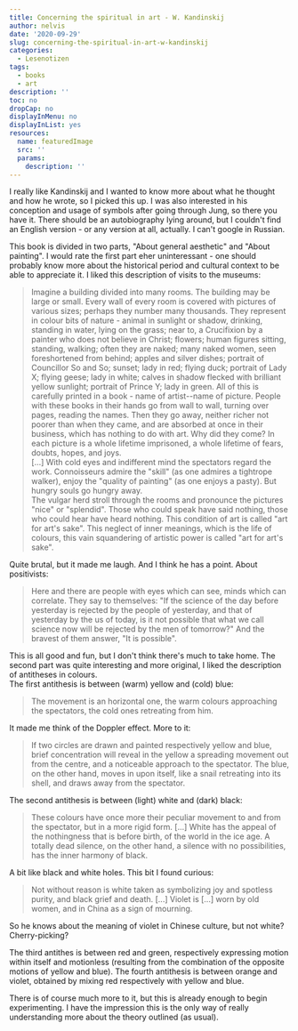 ```yaml
---
title: Concerning the spiritual in art - W. Kandinskij
author: nelvis
date: '2020-09-29'
slug: concerning-the-spiritual-in-art-w-kandinskij
categories:
  - Lesenotizen
tags:
  - books
  - art
description: ''
toc: no
dropCap: no
displayInMenu: no
displayInList: yes
resources:
  name: featuredImage
  src: ''
  params:
    description: ''
---
```


I really like Kandinskij and I wanted to know more about what he thought and how he wrote, so I picked this up. I was also interested in his conception and usage of symbols after going through Jung, so there you have it. There should be an autobiography lying around, but I couldn't find an English version - or any version at all, actually. I can't google in Russian.

This book is divided in two parts, "About general aesthetic" and "About painting". I would rate the first part eher uninteressant - one should probably know more about the historical period and cultural context to be able to appreciate it. I liked this description of visits to the museums:
> Imagine a building divided into many rooms. The building may be large or small. Every wall of every room is covered with pictures of various sizes; perhaps they number many thousands. They represent in colour bits of nature - animal in sunlight or shadow, drinking, standing in water, lying on the grass; near to, a Crucifixion by a painter who does not believe in Christ; flowers; human figures sitting, standing, walking; often they are naked; many naked women, seen foreshortened from behind; apples and silver dishes; portrait of Councillor So and So; sunset; lady in red; flying duck; portrait of Lady X; flying geese; lady in white; calves in shadow flecked with brilliant yellow sunlight; portrait of Prince Y; lady in green. All of this is carefully printed in a book - name of artist--name of picture. People with these books in their hands go from wall to wall, turning over pages, reading the names. Then they go away, neither richer not poorer than when they came, and are absorbed at once in their business, which has nothing to do with art. Why did they come? In each picture is a whole lifetime imprisoned, a whole lifetime of fears, doubts, hopes, and joys.\
[...] With cold eyes and indifferent mind the spectators regard the work. Connoisseurs admire the "skill" (as one admires a tightrope walker), enjoy the "quality of painting" (as one enjoys a pasty). But hungry souls go hungry away.\
The vulgar herd stroll through the rooms and pronounce the pictures "nice" or "splendid". Those who could speak have said nothing, those who could hear have heard nothing. This condition of art is called "art for art's sake". This neglect of inner meanings, which is the life of colours, this vain squandering of artistic power is called "art for art's sake".

Quite brutal, but it made me laugh. And I think he has a point. About positivists:
> Here and there are people with eyes which can see, minds which can correlate. They say to themselves: "If the science of the day before yesterday is rejected by the people of yesterday, and that of yesterday by the us of today, is it not possible that what we call science now will be rejected by the men of tomorrow?" And the bravest of them answer, "It is possible".

This is all good and fun, but I don't think there's much to take home. The second part was quite interesting and more original, I liked the description of antitheses in colours.\
The first antithesis is between (warm) yellow and (cold) blue:
> The movement is an horizontal one, the warm colours approaching the spectators, the cold ones retreating from him.

It made me think of the Doppler effect. More to it:
> If two circles are drawn and painted respectively yellow and blue, brief concentration will reveal in the yellow a spreading movement out from the centre, and a noticeable approach to the spectator. The blue, on the other hand, moves in upon itself, like a snail retreating into its shell, and draws away from the spectator.

The second antithesis is between (light) white and (dark) black:
> These colours have once more their peculiar movement to and from the spectator, but in a more rigid form. [...] White has the appeal of the nothingness that is before birth, of the world in the ice age. A totally dead silence, on the other hand, a silence with no possibilities, has the inner harmony of black.

A bit like black and white holes. This bit I found curious:
> Not without reason is white taken as symbolizing joy and spotless purity, and black grief and death. [...] Violet is [...] worn by old women, and in China as a sign of mourning.

So he knows about the meaning of violet in Chinese culture, but not white? Cherry-picking?

The third antithes is between red and green, respectively expressing motion within itself and motionless (resulting from the combination of the opposite motions of yellow and blue). The fourth antithesis is between orange and violet, obtained by mixing red respectively with yellow and blue.

There is of course much more to it, but this is already enough to begin experimenting. I have the impression this is the only way of really understanding more about the theory outlined (as usual).
